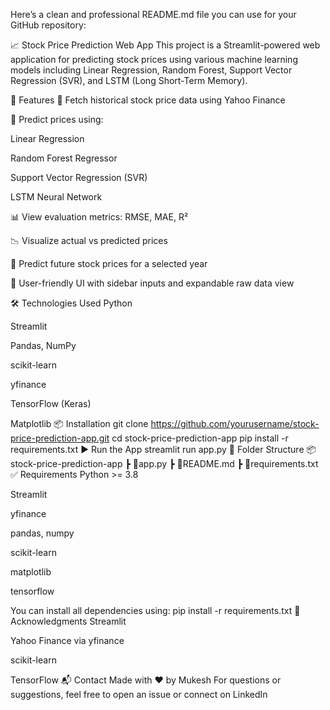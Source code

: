 Here’s a clean and professional README.md file you can use for your GitHub repository:

📈 Stock Price Prediction Web App
This project is a Streamlit-powered web application for predicting stock prices using various machine learning models including Linear Regression, Random Forest, Support Vector Regression (SVR), and LSTM (Long Short-Term Memory).



🚀 Features
📅 Fetch historical stock price data using Yahoo Finance

🧠 Predict prices using:

Linear Regression

Random Forest Regressor

Support Vector Regression (SVR)

LSTM Neural Network

📊 View evaluation metrics: RMSE, MAE, R²

📉 Visualize actual vs predicted prices

🔮 Predict future stock prices for a selected year

📌 User-friendly UI with sidebar inputs and expandable raw data view

🛠️ Technologies Used
Python

Streamlit

Pandas, NumPy

scikit-learn

yfinance

TensorFlow (Keras)

Matplotlib
📦 Installation
git clone https://github.com/yourusername/stock-price-prediction-app.git
cd stock-price-prediction-app
pip install -r requirements.txt
▶️ Run the App
streamlit run app.py
📁 Folder Structure
📦stock-price-prediction-app
 ┣ 📜app.py
 ┣ 📜README.md
 ┣ 📜requirements.txt
✅ Requirements
Python >= 3.8

Streamlit

yfinance

pandas, numpy

scikit-learn

matplotlib

tensorflow

You can install all dependencies using: pip install -r requirements.txt
🙌 Acknowledgments
Streamlit

Yahoo Finance via yfinance

scikit-learn

TensorFlow
📬 Contact
Made with ❤️ by Mukesh
For questions or suggestions, feel free to open an issue or connect on LinkedIn



